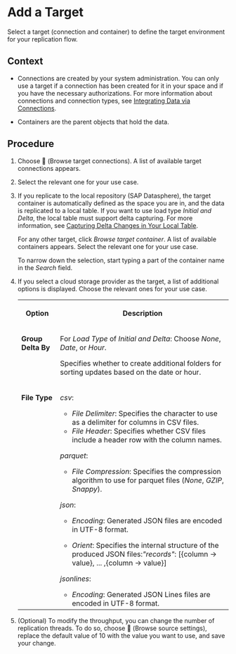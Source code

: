 <!-- loioab490fb4d083442197e2ba3b92079734 -->

<link rel="stylesheet" type="text/css" href="../css/sap-icons.css"/>

# Add a Target

Select a target \(connection and container\) to define the target environment for your replication flow.



<a name="loioab490fb4d083442197e2ba3b92079734__context_rr5_54f_vvb"/>

## Context

-   Connections are created by your system administration. You can only use a target if a connection has been created for it in your space and if you have the necessary authorizations. For more information about connections and connection types, see [Integrating Data via Connections](https://help.sap.com/docs/SAP_DATASPHERE/be5967d099974c69b77f4549425ca4c0/eb85e157ab654152bd68a8714036e463.html).

-   Containers are the parent objects that hold the data.




## Procedure

1.  Choose <span class="FPA-icons"></span> \(Browse target connections\). A list of available target connections appears.

2.  Select the relevant one for your use case.

3.  If you replicate to the local repository \(SAP Datasphere\), the target container is automatically defined as the space you are in, and the data is replicated to a local table. If you want to use load type *Initial and Delta*, the local table must support delta capturing. For more information, see [Capturing Delta Changes in Your Local Table](capturing-delta-changes-in-your-local-table-154bdff.md).

    For any other target, click *Browse target container*. A list of available containers appears. Select the relevant one for your use case.

    To narrow down the selection, start typing a part of the container name in the *Search* field.

4.  If you select a cloud storage provider as the target, a list of additional options is displayed. Choose the relevant ones for your use case.


    <table>
    <tr>
    <th valign="top">

    Option
    
    </th>
    <th valign="top">

    Description
    
    </th>
    </tr>
    <tr>
    <td valign="top">
    
    **Group Delta By**
    
    </td>
    <td valign="top">
    
    For *Load Type* of *Initial and Delta*: Choose *None*, *Date*, or *Hour*.

    Specifies whether to create additional folders for sorting updates based on the date or hour.
    
    </td>
    </tr>
    <tr>
    <td valign="top">
    
    **File Type**
    
    </td>
    <td valign="top">
    
    *csv*:

    -   *File Delimiter*: Specifies the character to use as a delimiter for columns in CSV files.
    -   *File Header*: Specifies whether CSV files include a header row with the column names.

    *parquet*:

    -   *File Compression*: Specifies the compression algorithm to use for parquet files \(*None*, *GZIP*, *Snappy*\).

    *json*:

    -   *Encoding*: Generated JSON files are encoded in UTF-8 format.

    -   *Orient*: Specifies the internal structure of the produced JSON files:*"records"*: \[\{column -\> value\}, ... ,\{column -\> value\}\]

    *jsonlines*:

    -   *Encoding*: Generated JSON Lines files are encoded in UTF-8 format.



    
    </td>
    </tr>
    </table>
    
5.  \(Optional\) To modify the throughput, you can change the number of replication threads. To do so, choose <span class="FPA-icons"></span> \(Browse source settings\), replace the default value of 10 with the value you want to use, and save your change.


